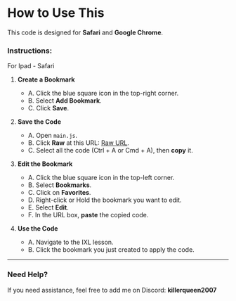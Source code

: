 # How to Use This

This code is designed for **Safari** and **Google Chrome**.

### Instructions:
For Ipad - Safari

1. **Create a Bookmark**
   - A. Click the blue square icon in the top-right corner.
   - B. Select **Add Bookmark**.
   - C. Click **Save**.

2. **Save the Code**
   - A. Open `main.js`.
   - B. Click **Raw** at this URL: [Raw URL](https://raw.githubusercontent.com/killerqueen2007/IXL-100-EDITOR-BOOKMARK/refs/heads/main/main.js).
   - C. Select all the code (Ctrl + A or Cmd + A), then **copy** it.

3. **Edit the Bookmark**
   - A. Click the blue square icon in the top-left corner.
   - B. Select **Bookmarks**.
   - C. Click on **Favorites**.
   - D. Right-click or Hold the bookmark you want to edit.
   - E. Select **Edit**.
   - F. In the URL box, **paste** the copied code.

4. **Use the Code**
   - A. Navigate to the IXL lesson.
   - B. Click the bookmark you just created to apply the code.

---

### Need Help?

If you need assistance, feel free to add me on Discord: **killerqueen2007**
